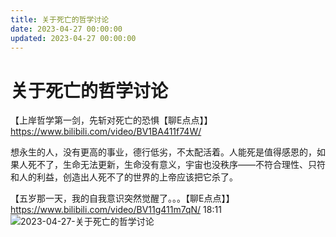 ```yaml
---
title: 关于死亡的哲学讨论
date: 2023-04-27 00:00:00
updated: 2023-04-27 00:00:00
---
```


# 关于死亡的哲学讨论

【上岸哲学第一剑，先斩对死亡的恐惧【聊E点点】】 https://www.bilibili.com/video/BV1BA411f74W/

想永生的人，没有更高的事业，德行低劣，不太配活着。人能死是值得感恩的，如果人死不了，生命无法更新，生命没有意义，宇宙也没秩序——不符合理性、只符和人的利益，创造出人死不了的世界的上帝应该把它杀了。

【五岁那一天，我的自我意识突然觉醒了。。。【聊E点点】】 https://www.bilibili.com/video/BV11g411m7qN/  18:11
![2023-04-27-关于死亡的哲学讨论](assets/2023-04-27-关于死亡的哲学讨论.png)

